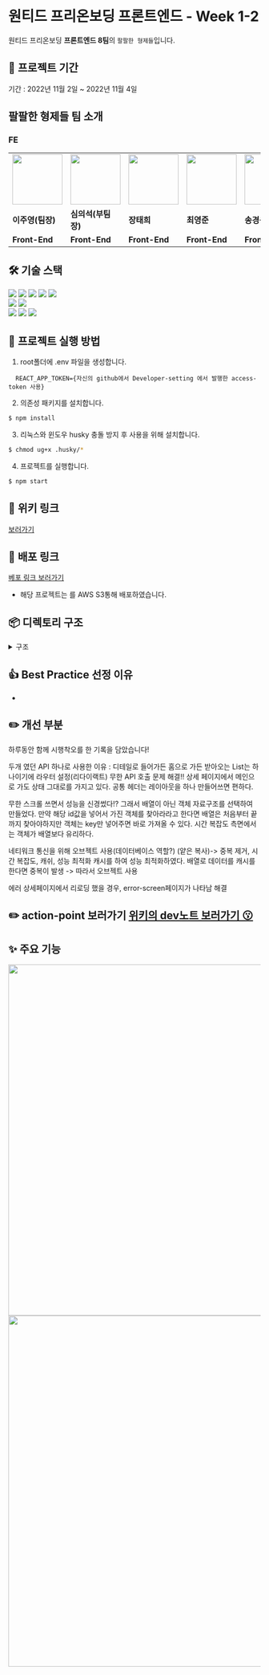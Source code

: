 # 원티드 프리온보딩 프론트엔드 - Week 1-2

원티드 프리온보딩 **프론트엔드 8팀**의 ```팔팔한 형제들```입니다.<br>

## 📅 프로젝트 기간

기간 : 2022년 11월 2일 ~ 2022년 11월 4일

## 팔팔한 형제들 팀 소개
### FE
<table>
  <tr>
    <td>
        <a href="https://github.com/CodyMan0">            
	    <img src="https://avatars.githubusercontent.com/u/93697790?v=4" width="100px" />
        </a>
    </td>
    <td>
        <a href="https://github.com/shimeeuisuk">
            <img src="https://avatars.githubusercontent.com/u/104304569?v=4" width="100px" />
        </a>
    </td>
    <td>
        <a href="https://github.com/jangth0655"> 
            <img src="https://avatars.githubusercontent.com/u/83333409?v=4" width="100px" />
        </a>
    </td>
    <td>
        <a href="https://github.com/choi2021">
	    <img src="https://avatars.githubusercontent.com/u/80830981?v=4" width="100px" />
        </a>
    </td>
    <td>
        <a href="https://github.com/strongsongky">
	    <img src="https://avatars.githubusercontent.com/u/102295416?v=4" width="100px" />
        </a>
    </td>
    <td>
        <a href="https://github.com/gywn9708">
	    <img src="https://avatars.githubusercontent.com/u/107469939?v=4" width="100px" />
        </a>
    </td>
    <td>
        <a href="https://github.com/YongHyunKwon">
	    <img src="https://avatars.githubusercontent.com/u/13326980?v=4" width="100px" />
        </a>
    </td>
  </tr>
  <tr>
    <td><b>이주영(팀장)</b></td>
    <td><b>심의석(부팀장)</b></td>
    <td><b>장태희</b></td>
    <td><b>최영준</b></td>
    <td><b>송경용(공지)</b></td>
    <td><b>강효주</b></td>
    <td><b>권용현</b></td>
  </tr>
  <tr>
    <td><b>Front-End</b></td>
    <td><b>Front-End</b></td>
    <td><b>Front-End</b></td>
    <td><b>Front-End</b></td>
    <td><b>Front-End</b></td>
    <td><b>Front-End</b></td>
    <td><b>Front-End</b></td>
  </tr>
</table>


## 🛠 기술 스택

<div align=left> 
  <img src="https://img.shields.io/badge/html5-E34F26?style=for-the-badge&logo=html5&logoColor=white"> 
  <img src="https://img.shields.io/badge/css-1572B6?style=for-the-badge&logo=css3&logoColor=white"> 
  <img src="https://img.shields.io/badge/typescript-1572B6?style=for-the-badge&logo=typescript&logoColor=white">
  <img src="https://img.shields.io/badge/react-61DAFB?style=for-the-badge&logo=react&logoColor=black"> 
  <img src="https://img.shields.io/badge/styled_components-DB7093?style=for-the-badge&logo=styled-components&logoColor=white"> 
  <br>
  
  <img src="https://img.shields.io/badge/vs_code-007ACC?style=for-the-badge&logo=visualstudiocode&logoColor=white">
  <img src="https://img.shields.io/badge/react_router_dom-CA4245?style=for-the-badge&logo=reactrouter&logoColor=white">
  <br>
  
  <img src="https://img.shields.io/badge/github-181717?style=for-the-badge&logo=github&logoColor=white">
  <img src="https://img.shields.io/badge/git-F05032?style=for-the-badge&logo=git&logoColor=white">
  <img src="https://img.shields.io/badge/slack-4A154B?style=for-the-badge&logo=slack&logoColor=white">
  <br>
</div>




## 🏁 프로젝트 실행 방법

1. root폴더에 .env 파일을 생성합니다.
```
  REACT_APP_TOKEN={자신의 github에서 Developer-setting 에서 발행한 access-token 사용}
```
2. 의존성 패키지를 설치합니다.
```zsh
$ npm install
```
3. 리눅스와 윈도우 husky 충돌 방지 후 사용을 위해 설치합니다. 
```zsh
$ chmod ug+x .husky/* 
```
4. 프로젝트를 실행합니다.
```zsh
$ npm start
```


## 🔗 위키 링크

[ 보러가기]()


## 🔗 배포 링크

[베포 링크 보러가기](https://2-1-assignment-test.netlify.app/detail/1)

- 해당 프로젝트는 를 AWS S3통해 배포하였습니다.



## 📦 디렉토리 구조

<details>
<summary> 구조</summary>
<div markdown="1">

```
📦src
 ┣ 📂components
 ┃ ┃ ┣ 📂issueItem
 ┃ ┃ ┃ ┣ 📜IssueItem.jsx
 ┃ ┃ ┃ ┗  📜style.js
 ┃ ┃ ┣ 📂AdBox
 ┃ ┃ ┃ ┣ 📜AbBox.jsx
 ┃ ┃ ┃ ┗  📜style.js
 ┃ ┃ ┣ 📂errorContent
 ┃ ┃ ┃ ┣ 📜ErrorContent.jsx
 ┃ ┃ ┃ ┗  📜style.js
 ┃ ┃ ┣ 📂header
 ┃ ┃ ┃ ┣ 📜Header.jsx
 ┃ ┃ ┃ ┗  📜style.js
 ┃ ┃ ┣ 📂issueContent
 ┃ ┃ ┃ ┣ 📜IssueContent.jsx
 ┃ ┃ ┃ ┗  📜style.js
 ┃ ┃ ┣ 📂issueList
 ┃ ┃ ┃ ┣ 📜IssueList.jsx
 ┃ ┃ ┃ ┗  📜style.js
 ┃ ┃ ┣ 📂layout
 ┃ ┃ ┃ ┣ 📜Layout.jsx
 ┃ ┃ ┃ ┗  📜style.js
 ┃ ┃ ┣ 📂loader
 ┃ ┃ ┃ ┣ 📜Loader.jsx
 ┃ ┃ ┃ ┗  📜style.js
 ┣ 📂context
 ┃ ┗ 📜ListContext.jsx
 ┣ 📂hooks
 ┃ ┣ 📜useFetch.jsx
 ┃ ┗ 📜useObservation.jsx
 ┣ 📂network
 ┃ ┗ 📜httpError.js
 ┣ 📂context
 ┃ ┗ 📜LoginContext.jsx
 ┣ 📂page
 ┃ ┃ ┣ 📂Notfound
 ┃ ┃ ┃ ┣ 📜Notfound.jsx
 ┃ ┃ ┃ ┗ 📜styles.js
 ┃ ┣ 📜Detail.jsx
 ┃ ┗ 📜Home.jsx
 ┣ 📂style
 ┃ ┗ 📜GlobalStyle.js
 ┣ 📜App.js
 ┣ 📜index.js
 ┗ 📜router.js
  ```
</div>
</details>



## 👍 Best Practice 선정 이유

- 



## ✏️ 개선 부분

 하루동안 함께 시행착오를 한 기록을 담았습니다!
 
두개 였던 API 하나로 사용한 이유 : 디테일로 들어가든 홈으로 가든 받아오는 List는 하나이기에 라우터 설정(리다이랙트)
무한 API 호출 문제 해결!!  상세 페이지에서 메인으로 가도 상태 그대로를 가지고 있다. 공통 헤더는 레이아웃을 하나 만들어쓰면 편하다. 

무한 스크롤 쓰면서 성능을 신경썼다!? 그래서 배열이 아닌 객체 자료구조를 선택하여 만들었다. 만약 해당 id값을 넣어서 가진 객체를 찾아라라고 한다면 배열은 처음부터 끝까지 찾아야하지만 객체는 key만 넣어주면 바로 가져올 수 있다. 시간 복잡도 측면에서는 객체가 배열보다 유리하다. 

네티워크 통신을 위해 오브젝트 사용(데이터베이스 역할?)  (얕은 복사)-> 중복 제거,  시간 복잡도, 캐쉬, 성능 최적화
캐시를 하여 성능 최적화하였다.
배열로 데이터를 캐시를 한다면 중복이 발생 -> 따라서 오브젝트 사용 

에러 
상세페이지에서 리로딩 했을 경우, error-screen페이지가 나타남
해결 



## ✏️ action-point 보러가기 [위키의 dev노트 보러가기 😗](https://github.com/wanted-freeOnBoarding-8/1-1_assignment/wiki/Dev-%EB%85%B8%ED%8A%B8)

 

## ✨ 주요 기능

<img width="700" src=""/>





</br>


<img width="700" src=""/>














